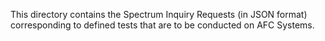 This directory contains the Spectrum Inquiry Requests (in JSON format) corresponding to defined tests that are to be conducted on AFC Systems.
